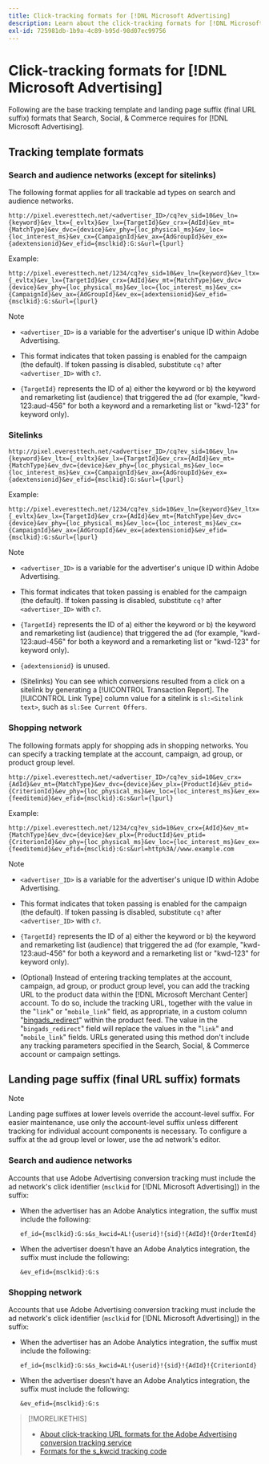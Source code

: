 ```yaml
---
title: Click-tracking formats for [!DNL Microsoft Advertising]
description: Learn about the click-tracking formats for [!DNL Microsoft Advertising] accounts.
exl-id: 725981db-1b9a-4c89-b95d-98d07ec99756
---
```

# Click-tracking formats for [!DNL Microsoft Advertising]

Following are the base tracking template and landing page suffix (final URL suffix) formats that Search, Social, & Commerce requires for [!DNL Microsoft Advertising].

## Tracking template formats

### Search and audience networks (except for sitelinks)

The following format applies for all trackable ad types on search and audience networks.

`http://pixel.everesttech.net/<advertiser_ID>/cq?ev_sid=10&ev_ln={keyword}&ev_ltx={_evltx}&ev_lx={TargetId}&ev_crx={AdId}&ev_mt={MatchType}&ev_dvc={device}&ev_phy={loc_physical_ms}&ev_loc={loc_interest_ms}&ev_cx={CampaignId}&ev_ax={AdGroupId}&ev_ex={adextensionid}&ev_efid={msclkid}:G:s&url={lpurl}`

Example:

`http://pixel.everesttech.net/1234/cq?ev_sid=10&ev_ln={keyword}&ev_ltx={_evltx}&ev_lx={TargetId}&ev_crx={AdId}&ev_mt={MatchType}&ev_dvc={device}&ev_phy={loc_physical_ms}&ev_loc={loc_interest_ms}&ev_cx={CampaignId}&ev_ax={AdGroupId}&ev_ex={adextensionid}&ev_efid={msclkid}:G:s&url={lpurl}`

>[!NOTE]
>
>* `<advertiser_ID>` is a variable for the advertiser's unique ID within Adobe Advertising.
>
>* This format indicates that token passing is enabled for the campaign (the default). If token passing is disabled, substitute `cq?` after `<advertiser_ID>` with `c?`.
>
>* `{TargetId}` represents the ID of a) either the keyword or b) the keyword and remarketing list (audience) that triggered the ad (for example, "kwd-123:aud-456" for both a keyword and a remarketing list or "kwd-123" for keyword only).

### Sitelinks

`http://pixel.everesttech.net/<advertiser_ID>/cq?ev_sid=10&ev_ln={keyword}&ev_ltx={_evltx}&ev_lx={TargetId}&ev_crx={AdId}&ev_mt={MatchType}&ev_dvc={device}&ev_phy={loc_physical_ms}&ev_loc={loc_interest_ms}&ev_cx={CampaignId}&ev_ax={AdGroupId}&ev_ex={adextensionid}&ev_efid={msclkid}:G:s&url={lpurl}`

Example:

`http://pixel.everesttech.net/1234/cq?ev_sid=10&ev_ln={keyword}&ev_ltx={_evltx}&ev_lx={TargetId}&ev_crx={AdId}&ev_mt={MatchType}&ev_dvc={device}&ev_phy={loc_physical_ms}&ev_loc={loc_interest_ms}&ev_cx={CampaignId}&ev_ax={AdGroupId}&ev_ex={adextensionid}&ev_efid={msclkid}:G:s&url={lpurl}`

>[!NOTE]
>
>* `<advertiser_ID>` is a variable for the advertiser's unique ID within Adobe Advertising.
>
>* This format indicates that token passing is enabled for the campaign (the default). If token passing is disabled, substitute `cq?` after `<advertiser_ID>` with `c?`.
>
>* `{TargetId}` represents the ID of a) either the keyword or b) the keyword and remarketing list (audience) that triggered the ad (for example, "kwd-123:aud-456" for both a keyword and a remarketing list or "kwd-123" for keyword only).
>
>* `{adextensionid}` is unused.
>
>* (Sitelinks) You can see which conversions resulted from a click on a sitelink by generating a [!UICONTROL Transaction Report]. The [!UICONTROL Link Type] column value for a sitelink is `sl:<Sitelink text>`, such as `sl:See Current Offers`.

### Shopping network

The following formats apply for shopping ads in shopping networks. You can specify a tracking template at the account, campaign, ad group, or product group level.

`http://pixel.everesttech.net/<advertiser_ID>/cq?ev_sid=10&ev_crx={AdId}&ev_mt={MatchType}&ev_dvc={device}&ev_plx={ProductId}&ev_ptid={CriterionId}&ev_phy={loc_physical_ms}&ev_loc={loc_interest_ms}&ev_ex={feeditemid}&ev_efid={msclkid}:G:s&url={lpurl}`

Example:

`http://pixel.everesttech.net/1234/cq?ev_sid=10&ev_crx={AdId}&ev_mt={MatchType}&ev_dvc={device}&ev_plx={ProductId}&ev_ptid={CriterionId}&ev_phy={loc_physical_ms}&ev_loc={loc_interest_ms}&ev_ex={feeditemid}&ev_efid={msclkid}:G:s&url=http%3A//www.example.com`

>[!NOTE]
>
>* `<advertiser_ID>` is a variable for the advertiser's unique ID within Adobe Advertising.
>
>* This format indicates that token passing is enabled for the campaign (the default). If token passing is disabled, substitute `cq?` after `<advertiser_ID>` with `c?`.
>
>*  `{TargetId}` represents the ID of a) either the keyword or b) the keyword and remarketing list (audience) that triggered the ad (for example, "kwd-123:aud-456" for both a keyword and a remarketing list or "kwd-123" for keyword only).
>
>* (Optional) Instead of entering tracking templates at the account, campaign, ad group, or product group level, you can add the tracking URL to the product data within the [!DNL Microsoft Merchant Center] account. To do so, include the tracking URL, together with the value in the "`link`" or "`mobile_link`" field, as appropriate, in a custom column "[bingads_redirect](https://help.bingads.microsoft.com/#apex/3/en/51084/0)" within the product feed. The value in the "`bingads_redirect`" field will replace the values in the "`link`" and "`mobile_link`" fields. URLs generated using this method don't include any tracking parameters specified in the Search, Social, & Commerce account or campaign settings.

## Landing page suffix (final URL suffix) formats

>[!NOTE]
>
>Landing page suffixes at lower levels override the account-level suffix. For easier maintenance, use only the account-level suffix unless different tracking for individual account components is necessary. To configure a suffix at the ad group level or lower, use the ad network's editor.

### Search and audience networks

Accounts that use Adobe Advertising conversion tracking must include the ad network's click identifier (`msclkid` for [!DNL Microsoft Advertising]) in the suffix:

* When the advertiser has an Adobe Analytics integration, the suffix must include the following:

  `ef_id={msclkid}:G:s&s_kwcid=AL!{userid}!{sid}!{AdId}!{OrderItemId}`

* When the advertiser doesn't have an Adobe Analytics integration, the suffix must include the following:

  `&ev_efid={msclkid}:G:s`

### Shopping network

Accounts that use Adobe Advertising conversion tracking must include the ad network's click identifier (`msclkid` for [!DNL Microsoft Advertising]) in the suffix:

* When the advertiser has an Adobe Analytics integration, the suffix must include the following:

  `ef_id={msclkid}:G:s&s_kwcid=AL!{userid}!{sid}!{AdId}!{CriterionId}`

* When the advertiser doesn't have an Adobe Analytics integration, the suffix must include the following:

  `&ev_efid={msclkid}:G:s`

>[!MORELIKETHIS]
>
>* [About click-tracking URL formats for the Adobe Advertising conversion tracking service](formats-click-tracking-about.md)
>* [Formats for the s\_kwcid tracking code](skwcid-tracking-parameter.md)
